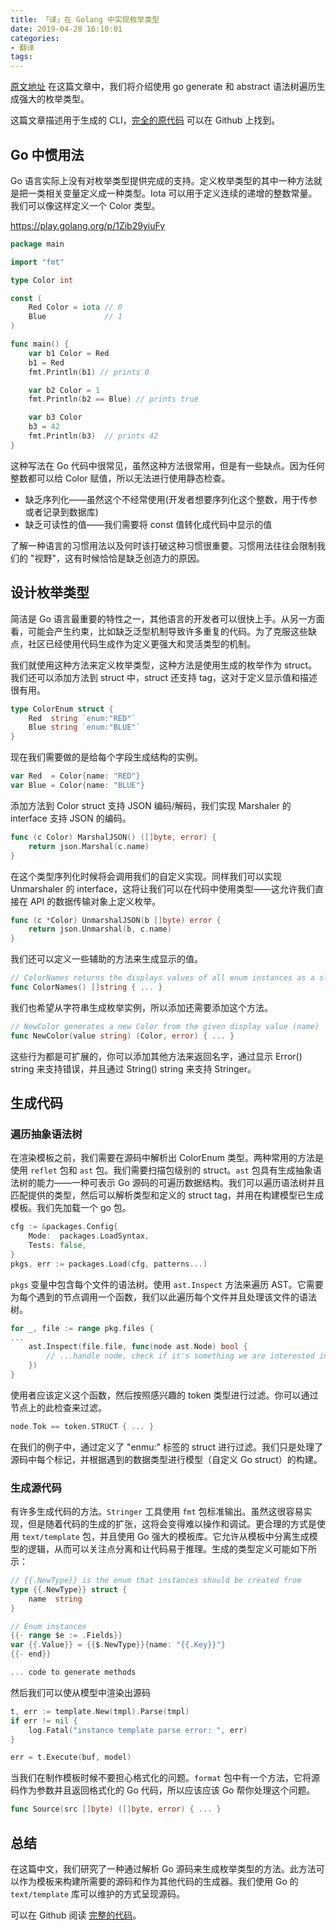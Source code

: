 ```yaml
---
title: 「译」在 Golang 中实现枚举类型
date: 2019-04-28 16:10:01
categories: 
- 翻译
tags:
---
```


[原文地址](https://stein.wtf/posts/2019-04-16/enums/)
在这篇文章中，我们将介绍使用 go generate 和 abstract 语法树遍历生成强大的枚举类型。

这篇文章描述用于生成的 CLI，[完全的原代码](https://github.com/steinfletcher/gonum) 可以在 Github 上找到。

<!--more-->

## Go 中惯用法

Go 语言实际上没有对枚举类型提供完成的支持。定义枚举类型的其中一种方法就是把一类相关变量定义成一种类型。Iota 可以用于定义连续的递增的整数常量。我们可以像这样定义一个 Color 类型。

https://play.golang.org/p/1Zib29yiuFy

```go
package main

import "fmt"

type Color int

const (
    Red Color = iota // 0
    Blue             // 1
)

func main() {
    var b1 Color = Red
    b1 = Red
    fmt.Println(b1) // prints 0

    var b2 Color = 1
    fmt.Println(b2 == Blue) // prints true

    var b3 Color
    b3 = 42
    fmt.Println(b3)  // prints 42
}
```

这种写法在 Go 代码中很常见，虽然这种方法很常用，但是有一些缺点。因为任何整数都可以给 Color 赋值，所以无法进行使用静态检查。

-   缺乏序列化——虽然这个不经常使用(开发者想要序列化这个整数，用于传参或者记录到数据库)
-   缺乏可读性的值——我们需要将 const 值转化成代码中显示的值

了解一种语言的习惯用法以及何时该打破这种习惯很重要。习惯用法往往会限制我们的 "视野"，这有时候恰恰是缺乏创造力的原因。

## 设计枚举类型

简洁是 Go 语言最重要的特性之一，其他语言的开发者可以很快上手。从另一方面看，可能会产生约束，比如缺乏泛型机制导致许多重复的代码。为了克服这些缺点，社区已经使用代码生成作为定义更强大和灵活类型的机制。

我们就使用这种方法来定义枚举类型，这种方法是使用生成的枚举作为 struct。我们还可以添加方法到 struct 中，struct 还支持 tag，这对于定义显示值和描述很有用。

```go
type ColorEnum struct {
    Red  string `enum:"RED"`
    Blue string `enum:"BLUE"`
}
```

现在我们需要做的是给每个字段生成结构的实例。

```go
var Red  = Color{name: "RED"}
var Blue = Color{name: "BLUE"}
```

添加方法到 Color struct 支持 JSON 编码/解码，我们实现 Marshaler 的 interface 支持 JSON 的编码。

```go
func (c Color) MarshalJSON() ([]byte, error) {
    return json.Marshal(c.name)
}
```

在这个类型序列化时候将会调用我们的自定义实现。同样我们可以实现 Unmarshaler 的 interface，这将让我们可以在代码中使用类型——这允许我们直接在 API 的数据传输对象上定义枚举。

```go
func (c *Color) UnmarshalJSON(b []byte) error {
    return json.Unmarshal(b, c.name)
}
```

我们还可以定义一些辅助的方法来生成显示的值。

```go
// ColorNames returns the displays values of all enum instances as a slice
func ColorNames() []string { ... }
```

我们也希望从字符串生成枚举实例，所以添加还需要添加这个方法。

```go
// NewColor generates a new Color from the given display value (name)
func NewColor(value string) (Color, error) { ... }
```

这些行为都是可扩展的，你可以添加其他方法来返回名字，通过显示 Error() string 来支持错误，并且通过 String() string 来支持 Stringer。

## 生成代码

### 遍历抽象语法树

在渲染模板之前，我们需要在源码中解析出 ColorEnum 类型。两种常用的方法是使用 `reflet` 包和 `ast` 包。我们需要扫描包级别的 struct。`ast` 包具有生成抽象语法树的能力——一种可表示 Go 源码的可遍历数据结构。我们可以遍历语法树并且匹配提供的类型，然后可以解析类型和定义的 struct tag，并用在构建模型已生成模板。我们先加载一个 go 包。

```go
cfg := &packages.Config{
    Mode:  packages.LoadSyntax,
    Tests: false,
}
pkgs, err := packages.Load(cfg, patterns...)
```

`pkgs` 变量中包含每个文件的语法树。使用 `ast.Inspect` 方法来遍历 AST。它需要为每个遇到的节点调用一个函数，我们以此遍历每个文件并且处理该文件的语法树。

```go
for _, file := range pkg.files {
...
    ast.Inspect(file.file, func(node ast.Node) bool {
        // ...handle node, check if it's something we are interested in
    })
}
```

使用者应该定义这个函数，然后按照感兴趣的 token 类型进行过滤。你可以通过节点上的此检查来过滤。

```go
node.Tok == token.STRUCT { ... }
```

在我们的例子中，通过定义了 "enmu:" 标签的 struct 进行过滤。我们只是处理了源码中每个标记，并根据遇到的数据类型进行模型（自定义 Go struct）的构建。

### 生成源代码

有许多生成代码的方法。`Stringer` 工具使用 `fmt` 包标准输出。虽然这很容易实现，但是随着代码的生成的扩张，这将会变得难以操作和调试。更合理的方式是使用 `text/template` 包，并且使用 Go 强大的模板库。它允许从模板中分离生成模型的逻辑，从而可以关注点分离和让代码易于推理。生成的类型定义可能如下所示：

```go
// {{.NewType}} is the enum that instances should be created from
type {{.NewType}} struct {
    name  string
}

// Enum instances
{{- range $e := .Fields}}
var {{.Value}} = {{$.NewType}}{name: "{{.Key}}"}
{{- end}}

... code to generate methods
```

然后我们可以使从模型中渲染出源码

```go
t, err := template.New(tmpl).Parse(tmpl)
if err != nil {
    log.Fatal("instance template parse error: ", err)
}

err = t.Execute(buf, model)
```

当我们在制作模板时候不要担心格式化的问题。`format` 包中有一个方法，它将源码作为参数并且返回格式化的 Go 代码，所以应该应该 Go 帮你处理这个问题。

```go
func Source(src []byte) ([]byte, error) { ... }
```

## 总结

在这篇中文，我们研究了一种通过解析 Go 源码来生成枚举类型的方法。此方法可以作为模板来构建所需要的源码和作为其他代码的生成器。我们使用 Go 的 `text/template` 库可以维护的方式呈现源码。

可以在 Github 阅读 [完整的代码](https://github.com/steinfletcher/gonum)。
